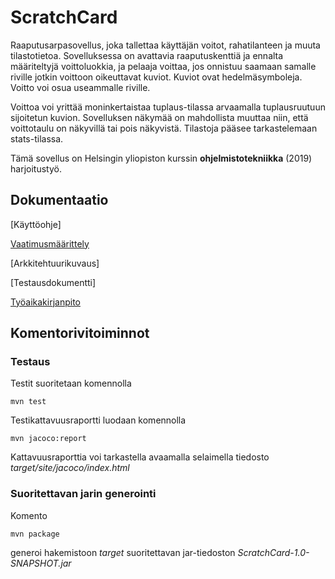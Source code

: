 # **ScratchCard**

Raaputusarpasovellus, joka tallettaa käyttäjän voitot, rahatilanteen ja muuta tilastotietoa. Sovelluksessa on avattavia raaputuskenttiä ja ennalta määriteltyjä voittoluokkia, ja pelaaja voittaa, jos onnistuu saamaan samalle riville jotkin voittoon oikeuttavat kuviot. Kuviot ovat hedelmäsymboleja. Voitto voi osua useammalle riville.

Voittoa voi yrittää moninkertaistaa tuplaus-tilassa arvaamalla tuplausruutuun sijoitetun kuvion. Sovelluksen näkymää on mahdollista muuttaa niin, että voittotaulu on näkyvillä tai pois näkyvistä. Tilastoja pääsee tarkastelemaan stats-tilassa.

Tämä sovellus on Helsingin yliopiston kurssin **ohjelmistotekniikka** (2019) harjoitustyö.

## Dokumentaatio
[Käyttöohje]

[Vaatimusmäärittely](https://github.com/hartzka/ot-harjoitustyo/blob/master/dokumentaatio/vaatimusmaarittely.md)

[Arkkitehtuurikuvaus]

[Testausdokumentti]

[Työaikakirjanpito](https://github.com/hartzka/ot-harjoitustyo/blob/master/dokumentaatio/tyoaikakirjanpito.md)

## Komentorivitoiminnot

### Testaus

Testit suoritetaan komennolla

```
mvn test
```

Testikattavuusraportti luodaan komennolla

```
mvn jacoco:report
```

Kattavuusraporttia voi tarkastella avaamalla selaimella tiedosto _target/site/jacoco/index.html_

### Suoritettavan jarin generointi

Komento

```
mvn package
```

generoi hakemistoon _target_ suoritettavan jar-tiedoston _ScratchCard-1.0-SNAPSHOT.jar_


